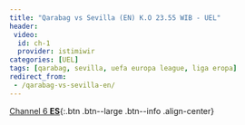 ```yaml
---
title: "Qarabag vs Sevilla (EN) K.O 23.55 WIB - UEL"
header:
 video:
  id: ch-1
  provider: istimiwir
categories: [UEL]
tags: [qarabag, sevilla, uefa europa league, liga eropa]
redirect_from:
 - /qarabag-vs-sevilla-en/
---
```


[Channel 6 **ES**](/qarabag-vs-sevilla-es/){:.btn .btn--large .btn--info .align-center}
